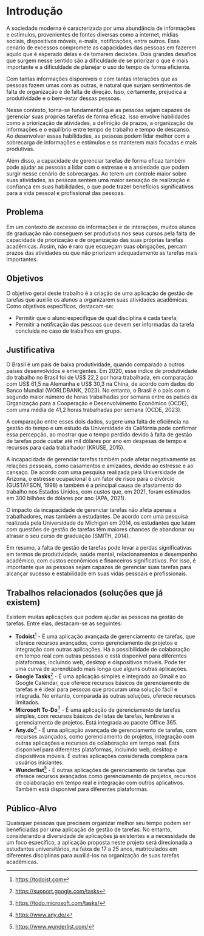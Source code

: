 # Introdução

A sociedade moderna é caracterizada por uma abundância de informações e estímulos, provenientes de fontes diversas como a internet, mídias sociais, dispositivos móveis, e-mails, notificações, entre outros. Esse cenário de excessos compromete as capacidades das pessoas em fazerem aquilo que é esperado delas e de tomarem decisões. Dois grandes desafios que surgem nesse sentido são a dificuldade de se priorizar o que é mais importante e a dificuldade de planejar o uso do tempo de forma eficiente.

Com tantas informações disponíveis e com tantas interações que as pessoas fazem umas com as outras, é natural que surjam sentimentos de falta de organização e de falta de direção. Isso, certamente, prejudica a produtividade e o bem-estar dessas pessoas.

Nesse contexto, torna-se fundamental que as pessoas sejam capazes de gerenciar suas próprias tarefas de forma eficaz. Isso envolve habilidades como a priorização de atividades, a definição de prazos, a organização de informações e o equilíbrio entre tempo de trabalho e tempo de descanso. Ao desenvolver essas habilidades, as pessoas podem lidar melhor com a sobrecarga de informações e estímulos e se manterem mais focadas e mais produtivas.

Além disso, a capacidade de gerenciar tarefas de forma eficaz também pode ajudar as pessoas a lidar com o estresse e a ansiedade que podem surgir nesse cenário de sobrecargas. Ao terem um controle maior sobre suas atividades, as pessoas sentem uma maior sensação de realização e confiança em suas habilidades, o que pode trazer benefícios significativos para a vida pessoal e profissional das pessoas.

## Problema

Em um contexto de excesso de informações e de interações, muitos alunos de graduação não conseguem ser produtivos nos seus cursos pela falta de capacidade de priorização e de organização das suas próprias tarefas acadêmicas. Assim, não é raro que esqueçam suas obrigações, percam prazos das atividades ou que não priorizem adequadamente as tarefas mais importantes.

## Objetivos

O objetivo geral deste trabalho é a criação de uma aplicação de gestão de tarefas que auxilie os alunos a organizarem suas atividades acadêmicas.
Como objetivos específicos, destacam-se:

- Permitir que o aluno especifique de qual disciplina é cada tarefa;
-	Permitir a notificação das pessoas que devem ser informadas da tarefa concluída no caso de trabalhos em grupo.


## Justificativa

O Brasil é um país de baixa produtividade, quando comparado a outros países desenvolvidos e emergentes. Em 2020, esse índice de produtividade do trabalho no Brasil foi de US$ 22,2 por hora trabalhada, em comparação com US$ 61,5 na Alemanha e US$ 30,3 na China, de acordo com dados do Banco Mundial (WORLDBANK, 2023). No entanto, o Brasil é o país com o segundo maior número de horas trabalhadas por semana entre os países da Organização para a Cooperação e Desenvolvimento Econômico (OCDE), com uma média de 41,2 horas trabalhadas por semana (OCDE, 2023). 

A comparação entre esses dois dados, sugere uma falta de eficiência na gestão do tempo e um estudo da Universidade da Califórnia pode confirmar essa percepção, ao mostrar que o tempo perdido devido à falta de gestão de tarefas pode custar até mil dólares por ano em despesas de tempo e recursos para cada trabalhador (KRUSE, 2015).

A incapacidade de gerenciar tarefas também pode afetar negativamente as relações pessoais, como casamentos e amizades, devido ao estresse e ao cansaço. De acordo com uma pesquisa realizada pela Universidade de Arizona, o estresse ocupacional é um fator de risco para o divórcio (GUSTAFSON, 1998) e também é a principal causa de afastamento do trabalho nos Estados Unidos, com custos que, em 2021, foram estimados em 300 bilhões de dólares por ano (APA, 2021). 

O impacto da incapacidade de gerenciar tarefas não afeta apenas a trabalhadores, mas também a estudantes. De acordo com uma pesquisa realizada pela Universidade de Michigan em 2014, os estudantes que lutam com questões de gestão de tarefas têm maiores chances de abandonar ou atrasar o seu curso de graduação (SMITH, 2014).

Em resumo, a falta de gestão de tarefas pode levar a perdas significativas em termos de produtividade, saúde mental, relacionamentos e desempenho acadêmico, com custos econômicos e financeiros significativos. Por isso, é importante que as pessoas sejam capazes de gerenciar suas tarefas para alcançar sucesso e estabilidade em suas vidas pessoais e profissionais.

## Trabalhos relacionados (soluções que já existem) 

Existem muitas aplicações que podem ajudar as pessoas na gestão de tarefas. Entre elas, destacam-se as seguintes:

-	**Todoist**[^1] - É uma aplicação avançada de gerenciamento de tarefas, que oferece recursos avançados, como gerenciamento de projetos e integração com outras aplicações. Há a possibilidade de colaboração em tempo real com outras pessoas e está disponível para diferentes plataformas, incluindo web, desktop e dispositivos móveis. Pode ter uma curva de aprendizado mais longa que alguns outras aplicações.
-	**Google Tasks**[^2] - É uma aplicação simples e integrado ao Gmail e ao Google Calendar, que oferece recursos básicos de gerenciamento de tarefas e é ideal para pessoas que procuram uma solução fácil e integrada. No entanto, comparada às outras soluções, oferece recursos limitados.
-	**Microsoft To-Do**[^3] - É uma aplicação de gerenciamento de tarefas simples, com recursos básicos de listas de tarefas, lembretes e gerenciamento de projetos. Está integrada ao pacote Office 365.
-	**Any.do**[^4] - É uma aplicação avançada de gerenciamento de tarefas, com recursos avançados, como gerenciamento de projetos, integração com outras aplicações e recursos de colaboração em tempo real. Está disponível para diferentes plataformas, incluindo web, desktop e dispositivos móveis. É outras aplicações considerada complexa para usuários iniciantes.
-	**Wunderlist**[^5] - É outras aplicações de gerenciamento de tarefas que oferece recursos avançados como gerenciamento de projetos, recursos de colaboração em tempo real e integração com outros aplicativos. Também está disponível para diferentes plataformas.

[^1]: https://todoist.com 
[^2]: https://support.google.com/tasks 
[^3]: https://todo.microsoft.com/tasks/ 
[^4]: https://www.any.do/ 
[^5]: https://www.wunderlist.com/ 

## Público-Alvo

Quaisquer pessoas que precisem organizar melhor seu tempo podem ser beneficiadas por uma aplicação de gestão de tarefas. No entanto, considerando a diversidade de aplicações já existentes e a necessidade de um foco específico, a aplicação proposta neste projeto será direcionada a estudantes universitários, na faixa de 17 a 25 anos, matriculados em diferentes disciplinas para auxiliá-los na organização de suas tarefas acadêmicas.
